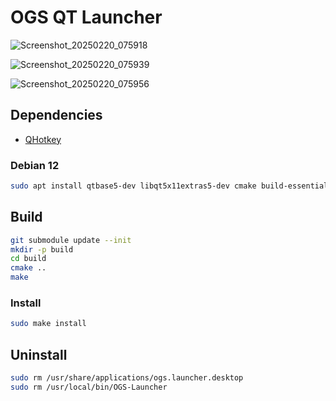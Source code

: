 # OGS QT Launcher

![Screenshot_20250220_075918](https://github.com/user-attachments/assets/c35b4b3d-96a6-4004-965e-7bb04302c078)

![Screenshot_20250220_075939](https://github.com/user-attachments/assets/d0444a43-51e6-497f-b28e-2bce25f90c5c)

![Screenshot_20250220_075956](https://github.com/user-attachments/assets/dcdb11fa-f334-4b11-8a5f-50ca2ed93aed)

## Dependencies

- [QHotkey](https://github.com/Skycoder42/QHotkey/tree/bb630252684d3556b79ac7a521616692f348fcf7)

### Debian 12

```bash
sudo apt install qtbase5-dev libqt5x11extras5-dev cmake build-essential
```

## Build

```bash
git submodule update --init
mkdir -p build
cd build
cmake ..
make
```

### Install

```bash
sudo make install
```

## Uninstall
```bash
sudo rm /usr/share/applications/ogs.launcher.desktop
sudo rm /usr/local/bin/OGS-Launcher
```
